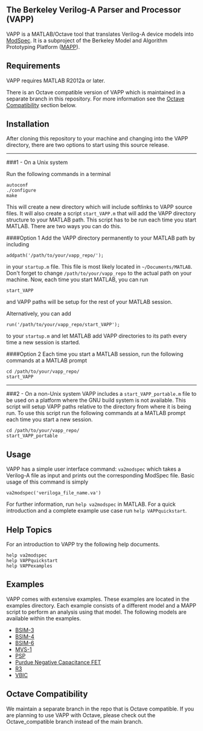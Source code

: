 ## The Berkeley Verilog-A Parser and Processor (VAPP)

VAPP is a MATLAB/Octave tool that translates Verilog-A device models into [ModSpec](https://doi.org/10.1109/ICCAD.2011.6105356).
It is a subproject of the Berkeley Model and Algorithm Prototyping Platform ([MAPP](https://github.com/jaijeet/MAPP)).

## Requirements

VAPP requires MATLAB R2012a or later.

There is an Octave compatible version of VAPP which is maintained in a separate branch in this repository.
For more information see the [Octave Compatibility](#octave-compatibility) section below.

## Installation
After cloning this repository to your machine and changing into the VAPP directory, there are two options to start using this source release.

-----
###1 - On a Unix system

Run the following commands in a terminal

```
autoconf
./configure
make
```

This will create a new directory which will include softlinks to VAPP source files.
It will also create a script `start_VAPP.m` that will add the VAPP directory structure to your MATLAB path.
This script has to be run each time you start MATLAB. There are two ways you can do this.

####Option 1
Add the VAPP directory permanently to your MATLAB path by including 

```
addpath('/path/to/your/vapp_repo/');
```

in your `startup.m` file.
This file is most likely located in `~/Documents/MATLAB`.
Don't forget to change `/path/to/your/vapp_repo` to the actual path on your machine.
Now, each time you start MATLAB, you can run

```
start_VAPP
```

and VAPP paths will be setup for the rest of your MATLAB session.

Alternatively, you can add

```
run('/path/to/your/vapp_repo/start_VAPP');
```

to your `startup.m` and let MATLAB add VAPP directories to its path every time a new session is started.

####Option 2
Each time you start a MATLAB session, run the following commands at a MATLAB prompt
```
cd /path/to/your/vapp_repo/
start_VAPP
```

-----
###2 - On a non-Unix system
VAPP includes a `start_VAPP_portable.m` file to be used on a platform where the GNU build system is not available.
This script will setup VAPP paths relative to the directory from where it is being run.
To use this script run the following commands at a MATLAB prompt each time you start a new session.
```
cd /path/to/your/vapp_repo/
start_VAPP_portable
```

## Usage

VAPP has a simple user interface command: `va2modspec` which takes a Verilog-A file as input and prints out the corresponding ModSpec file.
Basic usage of this command is simply
```
va2modspec('veriloga_file_name.va')
```
For further information, run `help va2modspec` in MATLAB.
For a quick introduction and a complete example use case run `help VAPPquickstart`.

## Help Topics

For an introduction to VAPP try the following help documents.
```
help va2modspec
help VAPPquickstart
help VAPPexamples
```

## Examples

VAPP comes with extensive examples.
These examples are located in the examples directory.
Each example consists of a different model and a MAPP script to perform an analysis using that model.
The following models are available within the examples.

* [BSIM-3](http://bsim.berkeley.edu/models/bsim4/bsim3/)
* [BSIM-4](http://bsim.berkeley.edu/models/bsim4/)
* [BSIM-6](http://bsim.berkeley.edu/models/bsimbulk/)
* [MVS-1](https://nanohub.org/publications/15/4)
* [PSP](http://www.nxp.com/products/software-and-tools/models-and-test-data/compact-models-simkit/mos-models/model-psp:MODELPSP)
* [Purdue Negative Capacitance FET](https://nanohub.org/publications/95/2)
* [R3](https://nanohub.org/publications/26/1)
* [VBIC](http://www.designers-guide.org/VBIC/)

## Octave Compatibility
We maintain a separate branch in the repo that is Octave compatible.
If you are planning to use VAPP with Octave, please check out the Octave\_compatible branch instead of the main branch.
